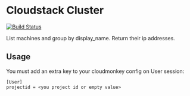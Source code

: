 # Cloudstack Cluster
[![Build Status](https://travis-ci.org/morpheu/cluster-cloudstack.svg?branch=signedapi)](https://travis-ci.org/morpheu/cluster-cloudstack)

List machines and group by display_name. Return their ip addresses.

## Usage

You must add an extra key to your cloudmonkey config on User session:

```
[User]
projectid = <you project id or empty value>
```
